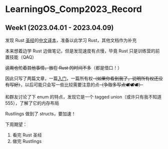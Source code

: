 # LearningOS_Comp2023_Record

## Week1 (2023.04.01 - 2023.04.09)

发现 Rust [圣经](https://doc.rust-lang.org/stable/book/)的[中文译本](https://kaisery.github.io/trpl-zh-cn/)，准备以此学习 Rust，其他文档作为补充

本来想着边学 Rust 边做笔记，但是发现速度有点慢，毕竟 Rust 只是训练营的前置技能（QAQ）

~~这周也忙着其他事情，放在 Rust 的时间不多~~（都是借口！）

因此只写了两篇文章，一篇[入门](https://humoooor.cn/2023/04/04/Rust%20%E5%85%A5%E9%97%A8/)，一篇所有权~~（如果你看到我了，说明所有权还没有写好）~~，以后可能只会写一些比较需要注意的点~~（争取多写点🕊🕊🕊）~~

和群友讨论了下 enum 的特点，发现它是一个 tagged union（或许只有我不知道555），了解了它的内存布局

Rustlings 做到了 structs，要加速！

下周期望：
1. 看完 Rust 圣经
2. 做完 Rustlings